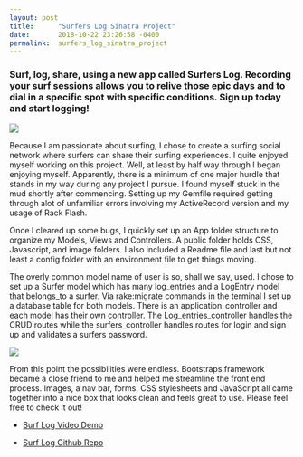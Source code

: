 ```yaml
---
layout: post
title:      "Surfers Log Sinatra Project"
date:       2018-10-22 23:26:58 -0400
permalink:  surfers_log_sinatra_project
---
```




### Surf, log, share, using a new app called Surfers Log. Recording your surf sessions allows you to relive those epic days and to dial in a specific spot with specific conditions. Sign up today and start logging!

![](https://surfheatercom.files.wordpress.com/2017/01/sportofkings.gif?w=376)

Because I am passionate about surfing, I chose to create a surfing social network where surfers can share their surfing experiences. I quite enjoyed myself working on this project. Well, at least by half way through I began enjoying myself. Apparently, there is a minimum of one major hurdle that stands in my way during any project I pursue. I found myself stuck in the mud shortly after commencing. Setting up my Gemfile required getting through alot of unfamiliar errors involving my ActiveRecord version and my usage of Rack Flash.

Once I cleared up some bugs, I quickly set up an App folder structure to organize my Models, Views and Controllers. A public folder holds CSS, Javascript, and image folders. I also included a Readme file and last but not least a config folder with an environment file to get things moving.

The overly common model name of user is so, shall we say, used. I chose to set up a Surfer model which has many log_entries and a LogEntry model that belongs_to a surfer. Via rake:migrate commands in the terminal I set up a database table for both models. There is an application_controller and each model has their own controller. The Log_entries_controller handles the CRUD routes while the surfers_controller handles routes for login and sign up and validates a surfers password. 

![](https://media.giphy.com/media/xT0GqJfdLcrcpSbZf2/giphy.gif)

From this point the possibilities were endless. Bootstraps framework became a close friend to me and helped me streamline the front end process. Images, a nav bar, forms, CSS stylesheets and JavaScript all came together into a nice box that looks clean and feels great to use. Please feel free to check it out!

* [Surf Log Video Demo](https://youtu.be/PpkXoG4JFLY)

* [Surf Log Github Repo](https://github.com/Xplor8r/surfers-log)


